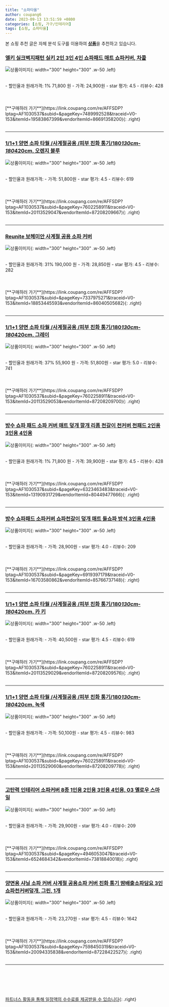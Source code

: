 ```yaml
---
title: "쇼파타올"
author: coupang6
date: 2023-09-13 13:51:59 +0800
categories: [쇼핑, 가구/인테리어]
tags: [쇼핑, 쇼파타올]
---
```


본 쇼핑 추천 글은 자체 분석 도구를 이용하여 [**상품**](https://link.coupang.com/a/bao1ui)을 추천하고 있습니다.

### [엘키 실크벽지패턴 실키 2인 3인 4인 쇼파패드 매트 쇼파커버, 차콜](https://link.coupang.com/re/AFFSDP?lptag=AF1030537&subid=&pageKey=7489992528&traceid=V0-153&itemId=19583867399&vendorItemId=86691358200)

![상품이미지](https://thumbnail7.coupangcdn.com/thumbnails/remote/230x230ex/image/vendor_inventory/fa17/ad7be8b4057d77100eb9819c492bb179cac8762a523b3df8d2eda91ee1a7.jpg){: width="300" height="300" .w-50 .left}


<br>
- 할인율과 원래가격: 1%  71,800   원
- 가격: 24,900원
- star 평가: 4.5
- 리뷰수: 428
<br>
<br>
<br>
<br>
[**구매하러 가기**](https://link.coupang.com/re/AFFSDP?lptag=AF1030537&subid=&pageKey=7489992528&traceid=V0-153&itemId=19583867399&vendorItemId=86691358200){: .right}
<br>
<br>

---

### [1/1+1 양면 소파 타월 /사계절공용 /피부 친화 통기/180*130cm-180*420cm, 오렌지 블루](https://link.coupang.com/re/AFFSDP?lptag=AF1030537&subid=&pageKey=7602258911&traceid=V0-153&itemId=20113529047&vendorItemId=87208209667)

![상품이미지](https://thumbnail7.coupangcdn.com/thumbnails/remote/230x230ex/image/vendor_inventory/c8f2/fcdfc0db04391f7ed20e5ee4dbb62d8bd5e7fafa9281ce1a6ec6ee1c37c3.jpg){: width="300" height="300" .w-50 .left}


<br>
- 할인율과 원래가격: 
- 가격: 51,800원
- star 평가: 4.5
- 리뷰수: 619
<br>
<br>
<br>
<br>
[**구매하러 가기**](https://link.coupang.com/re/AFFSDP?lptag=AF1030537&subid=&pageKey=7602258911&traceid=V0-153&itemId=20113529047&vendorItemId=87208209667){: .right}
<br>
<br>

---

### [Reunite 보헤미안 사계절 공용 소파 커버](https://link.coupang.com/re/AFFSDP?lptag=AF1030537&subid=&pageKey=7337975271&traceid=V0-153&itemId=18853445593&vendorItemId=86040505682)

![상품이미지](https://thumbnail7.coupangcdn.com/thumbnails/remote/230x230ex/image/vendor_inventory/1252/aa187474ef41ad454470a7042747befe28480f6f0054770786c9d7d7df0d.jpg){: width="300" height="300" .w-50 .left}


<br>
- 할인율과 원래가격: 31%  190,000   원
- 가격: 28,850원
- star 평가: 4.5
- 리뷰수: 282
<br>
<br>
<br>
<br>
[**구매하러 가기**](https://link.coupang.com/re/AFFSDP?lptag=AF1030537&subid=&pageKey=7337975271&traceid=V0-153&itemId=18853445593&vendorItemId=86040505682){: .right}
<br>
<br>

---

### [1/1+1 양면 소파 타월 /사계절공용 /피부 친화 통기/180*130cm-180*420cm, 그레이](https://link.coupang.com/re/AFFSDP?lptag=AF1030537&subid=&pageKey=7602258911&traceid=V0-153&itemId=20113529053&vendorItemId=87208209700)

![상품이미지](https://thumbnail7.coupangcdn.com/thumbnails/remote/230x230ex/image/vendor_inventory/c8f2/fcdfc0db04391f7ed20e5ee4dbb62d8bd5e7fafa9281ce1a6ec6ee1c37c3.jpg){: width="300" height="300" .w-50 .left}


<br>
- 할인율과 원래가격: 37%  55,900   원
- 가격: 51,800원
- star 평가: 5.0
- 리뷰수: 741
<br>
<br>
<br>
<br>
[**구매하러 가기**](https://link.coupang.com/re/AFFSDP?lptag=AF1030537&subid=&pageKey=7602258911&traceid=V0-153&itemId=20113529053&vendorItemId=87208209700){: .right}
<br>
<br>

---

### [방수 쇼파 패드 소파 커버 매트 덮개 깔개 리폼 천갈이 천커버 천패드 2인용 3인용 4인용](https://link.coupang.com/re/AFFSDP?lptag=AF1030537&subid=&pageKey=6323463483&traceid=V0-153&itemId=13190931729&vendorItemId=80449477666)

![상품이미지](https://thumbnail8.coupangcdn.com/thumbnails/remote/230x230ex/image/vendor_inventory/2050/4f41052b2f7baddb045df6f4c32337af31087d50bbc6a2545e838e213612.png){: width="300" height="300" .w-50 .left}


<br>
- 할인율과 원래가격: 1%  71,800   원
- 가격: 39,900원
- star 평가: 4.5
- 리뷰수: 428
<br>
<br>
<br>
<br>
[**구매하러 가기**](https://link.coupang.com/re/AFFSDP?lptag=AF1030537&subid=&pageKey=6323463483&traceid=V0-153&itemId=13190931729&vendorItemId=80449477666){: .right}
<br>
<br>

---

### [방수 쇼파패드 소파커버 쇼파천갈이 덮개 매트 돌쇼파 방석 3인용 4인용](https://link.coupang.com/re/AFFSDP?lptag=AF1030537&subid=&pageKey=6919397179&traceid=V0-153&itemId=16703580862&vendorItemId=85766737148)

![상품이미지](https://thumbnail9.coupangcdn.com/thumbnails/remote/230x230ex/image/vendor_inventory/a026/3ecdd7dc341961c43701bcce4130431ec80c2d10e794310b900797cd25f5.jpg){: width="300" height="300" .w-50 .left}


<br>
- 할인율과 원래가격: 
- 가격: 28,900원
- star 평가: 4.0
- 리뷰수: 209
<br>
<br>
<br>
<br>
[**구매하러 가기**](https://link.coupang.com/re/AFFSDP?lptag=AF1030537&subid=&pageKey=6919397179&traceid=V0-153&itemId=16703580862&vendorItemId=85766737148){: .right}
<br>
<br>

---

### [1/1+1 양면 소파 타월 /사계절공용 /피부 친화 통기/180*130cm-180*420cm, 카 키](https://link.coupang.com/re/AFFSDP?lptag=AF1030537&subid=&pageKey=7602258911&traceid=V0-153&itemId=20113529029&vendorItemId=87208209576)

![상품이미지](https://thumbnail7.coupangcdn.com/thumbnails/remote/230x230ex/image/vendor_inventory/c8f2/fcdfc0db04391f7ed20e5ee4dbb62d8bd5e7fafa9281ce1a6ec6ee1c37c3.jpg){: width="300" height="300" .w-50 .left}


<br>
- 할인율과 원래가격: 
- 가격: 40,500원
- star 평가: 4.5
- 리뷰수: 619
<br>
<br>
<br>
<br>
[**구매하러 가기**](https://link.coupang.com/re/AFFSDP?lptag=AF1030537&subid=&pageKey=7602258911&traceid=V0-153&itemId=20113529029&vendorItemId=87208209576){: .right}
<br>
<br>

---

### [1/1+1 양면 소파 타월 /사계절공용 /피부 친화 통기/180*130cm-180*420cm, 녹색](https://link.coupang.com/re/AFFSDP?lptag=AF1030537&subid=&pageKey=7602258911&traceid=V0-153&itemId=20113529060&vendorItemId=87208209778)

![상품이미지](https://thumbnail7.coupangcdn.com/thumbnails/remote/230x230ex/image/vendor_inventory/c8f2/fcdfc0db04391f7ed20e5ee4dbb62d8bd5e7fafa9281ce1a6ec6ee1c37c3.jpg){: width="300" height="300" .w-50 .left}


<br>
- 할인율과 원래가격: 
- 가격: 50,100원
- star 평가: 4.5
- 리뷰수: 983
<br>
<br>
<br>
<br>
[**구매하러 가기**](https://link.coupang.com/re/AFFSDP?lptag=AF1030537&subid=&pageKey=7602258911&traceid=V0-153&itemId=20113529060&vendorItemId=87208209778){: .right}
<br>
<br>

---

### [고탄력 인테리어 소파커버 8종 1인용 2인용 3인용 4인용, 03 옐로우 스마일](https://link.coupang.com/re/AFFSDP?lptag=AF1030537&subid=&pageKey=4946053047&traceid=V0-153&itemId=6524684342&vendorItemId=73818840018)

![상품이미지](https://thumbnail10.coupangcdn.com/thumbnails/remote/230x230ex/image/vendor_inventory/fad8/721271149362a1863b8eafdd06b413374840ed26fda0f22f09bcf7b51287.jpeg){: width="300" height="300" .w-50 .left}


<br>
- 할인율과 원래가격: 
- 가격: 29,900원
- star 평가: 4.0
- 리뷰수: 209
<br>
<br>
<br>
<br>
[**구매하러 가기**](https://link.coupang.com/re/AFFSDP?lptag=AF1030537&subid=&pageKey=4946053047&traceid=V0-153&itemId=6524684342&vendorItemId=73818840018){: .right}
<br>
<br>

---

### [양면용 샤닐 소파 커버 사계절 공용소파 커버 친화 통기 땀배출소파담요 3인 쇼파천커버덮개, 그린, 1개](https://link.coupang.com/re/AFFSDP?lptag=AF1030537&subid=&pageKey=7598450319&traceid=V0-153&itemId=20094335838&vendorItemId=87228422527)

![상품이미지](https://thumbnail9.coupangcdn.com/thumbnails/remote/230x230ex/image/vendor_inventory/91b3/ab409335553fa041ddf7069c51bd47cf5f339cc1f09f14c8941f39d386ad.png){: width="300" height="300" .w-50 .left}


<br>
- 할인율과 원래가격: 
- 가격: 23,270원
- star 평가: 4.5
- 리뷰수: 1642
<br>
<br>
<br>
<br>
[**구매하러 가기**](https://link.coupang.com/re/AFFSDP?lptag=AF1030537&subid=&pageKey=7598450319&traceid=V0-153&itemId=20094335838&vendorItemId=87228422527){: .right}
<br>
<br>

---
<br><br><br><br><br> [파트너스 활동을 통해 일정액의 수수료를 제공받을 수 있습니다](https://link.coupang.com/a/bao1ui){: .right}